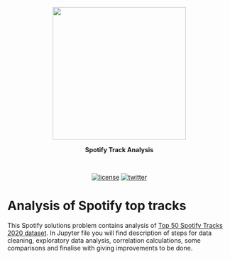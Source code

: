 <p align=center>
  <img height="300px" src="https://github.com/aurimas13/Spotify-track-analysis/blob/main/public/images/spotify.png"/>
</p>

<p align="center" > <b>Spotify Track Analysis </b> </p>
<br>
<p align=center>
  <a href="https://github.com/aurimas13/Road-App/blob/main/LICENSE"><img alt="license" src="https://img.shields.io/npm/l/express"></a>
  <a href="https://twitter.com/anausedas"><img alt="twitter" src="https://img.shields.io/twitter/follow/anausedas?style=social"/></a>
</p>

# Analysis of Spotify top tracks
This Spotify solutions problem contains analysis of [Top 50 Spotify Tracks 2020 dataset](https://www.kaggle.com/hkapoor/spotify-top-songs-by-country-may-2020). 
In Jupyter file you will find description of steps for data cleaning, exploratory data analysis, 
correlation calculations, some comparisons and finalise with giving improvements to be done. 
